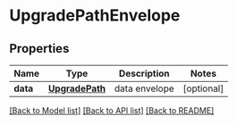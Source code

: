 # UpgradePathEnvelope

## Properties
Name | Type | Description | Notes
------------ | ------------- | ------------- | -------------
**data** | [**UpgradePath**](UpgradePath.md) | data envelope | [optional] 

[[Back to Model list]](../README.md#documentation-for-models) [[Back to API list]](../README.md#documentation-for-api-endpoints) [[Back to README]](../README.md)


